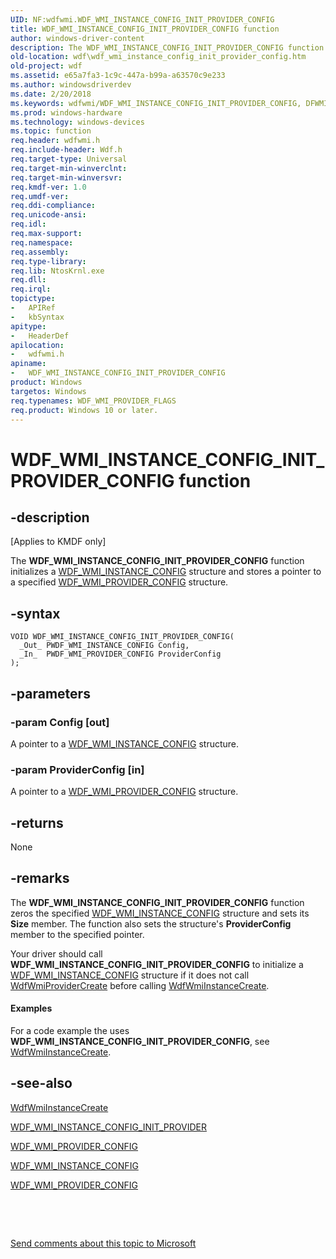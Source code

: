 ```yaml
---
UID: NF:wdfwmi.WDF_WMI_INSTANCE_CONFIG_INIT_PROVIDER_CONFIG
title: WDF_WMI_INSTANCE_CONFIG_INIT_PROVIDER_CONFIG function
author: windows-driver-content
description: The WDF_WMI_INSTANCE_CONFIG_INIT_PROVIDER_CONFIG function initializes a WDF_WMI_INSTANCE_CONFIG structure and stores a pointer to a specified WDF_WMI_PROVIDER_CONFIG structure.
old-location: wdf\wdf_wmi_instance_config_init_provider_config.htm
old-project: wdf
ms.assetid: e65a7fa3-1c9c-447a-b99a-a63570c9e233
ms.author: windowsdriverdev
ms.date: 2/20/2018
ms.keywords: wdfwmi/WDF_WMI_INSTANCE_CONFIG_INIT_PROVIDER_CONFIG, DFWMIRef_6aec4b1b-494c-4f9f-89c3-a8e79fa552da.xml, WDF_WMI_INSTANCE_CONFIG_INIT_PROVIDER_CONFIG, kmdf.wdf_wmi_instance_config_init_provider_config, wdf.wdf_wmi_instance_config_init_provider_config, WDF_WMI_INSTANCE_CONFIG_INIT_PROVIDER_CONFIG function
ms.prod: windows-hardware
ms.technology: windows-devices
ms.topic: function
req.header: wdfwmi.h
req.include-header: Wdf.h
req.target-type: Universal
req.target-min-winverclnt: 
req.target-min-winversvr: 
req.kmdf-ver: 1.0
req.umdf-ver: 
req.ddi-compliance: 
req.unicode-ansi: 
req.idl: 
req.max-support: 
req.namespace: 
req.assembly: 
req.type-library: 
req.lib: NtosKrnl.exe
req.dll: 
req.irql: 
topictype:
-	APIRef
-	kbSyntax
apitype:
-	HeaderDef
apilocation:
-	wdfwmi.h
apiname:
-	WDF_WMI_INSTANCE_CONFIG_INIT_PROVIDER_CONFIG
product: Windows
targetos: Windows
req.typenames: WDF_WMI_PROVIDER_FLAGS
req.product: Windows 10 or later.
---
```


# WDF_WMI_INSTANCE_CONFIG_INIT_PROVIDER_CONFIG function


## -description


<p class="CCE_Message">[Applies to KMDF only]

The <b>WDF_WMI_INSTANCE_CONFIG_INIT_PROVIDER_CONFIG</b> function initializes a <a href="..\wdfwmi\ns-wdfwmi-_wdf_wmi_instance_config.md">WDF_WMI_INSTANCE_CONFIG</a> structure and stores a pointer to a specified <a href="..\wdfwmi\ns-wdfwmi-_wdf_wmi_provider_config.md">WDF_WMI_PROVIDER_CONFIG</a> structure.


## -syntax


````
VOID WDF_WMI_INSTANCE_CONFIG_INIT_PROVIDER_CONFIG(
  _Out_ PWDF_WMI_INSTANCE_CONFIG Config,
  _In_  PWDF_WMI_PROVIDER_CONFIG ProviderConfig
);
````


## -parameters




### -param Config [out]

A pointer to a <a href="..\wdfwmi\ns-wdfwmi-_wdf_wmi_instance_config.md">WDF_WMI_INSTANCE_CONFIG</a> structure.


### -param ProviderConfig [in]

A pointer to a <a href="..\wdfwmi\ns-wdfwmi-_wdf_wmi_provider_config.md">WDF_WMI_PROVIDER_CONFIG</a> structure.


## -returns



None




## -remarks



The <b>WDF_WMI_INSTANCE_CONFIG_INIT_PROVIDER_CONFIG</b> function zeros the specified <a href="..\wdfwmi\ns-wdfwmi-_wdf_wmi_instance_config.md">WDF_WMI_INSTANCE_CONFIG</a> structure and sets its <b>Size</b> member. The function also sets the structure's <b>ProviderConfig</b> member to the specified pointer.

Your driver should call <b>WDF_WMI_INSTANCE_CONFIG_INIT_PROVIDER_CONFIG</b> to initialize a <a href="..\wdfwmi\ns-wdfwmi-_wdf_wmi_instance_config.md">WDF_WMI_INSTANCE_CONFIG</a> structure if it does not call <a href="..\wdfwmi\nf-wdfwmi-wdfwmiprovidercreate.md">WdfWmiProviderCreate</a> before calling <a href="..\wdfwmi\nf-wdfwmi-wdfwmiinstancecreate.md">WdfWmiInstanceCreate</a>.


#### Examples

For a code example the uses <b>WDF_WMI_INSTANCE_CONFIG_INIT_PROVIDER_CONFIG</b>, see <a href="..\wdfwmi\nf-wdfwmi-wdfwmiinstancecreate.md">WdfWmiInstanceCreate</a>.

<div class="code"></div>



## -see-also

<a href="..\wdfwmi\nf-wdfwmi-wdfwmiinstancecreate.md">WdfWmiInstanceCreate</a>



<a href="..\wdfwmi\nf-wdfwmi-wdf_wmi_instance_config_init_provider.md">WDF_WMI_INSTANCE_CONFIG_INIT_PROVIDER</a>



<a href="..\wdfwmi\ns-wdfwmi-_wdf_wmi_provider_config.md">WDF_WMI_PROVIDER_CONFIG</a>



<a href="..\wdfwmi\ns-wdfwmi-_wdf_wmi_instance_config.md">WDF_WMI_INSTANCE_CONFIG</a>



<a href="..\wdfwmi\ns-wdfwmi-_wdf_wmi_provider_config.md">WDF_WMI_PROVIDER_CONFIG</a>



 

 

<a href="mailto:wsddocfb@microsoft.com?subject=Documentation%20feedback [wdf\wdf]:%20WDF_WMI_INSTANCE_CONFIG_INIT_PROVIDER_CONFIG function%20 RELEASE:%20(2/20/2018)&amp;body=%0A%0APRIVACY STATEMENT%0A%0AWe use your feedback to improve the documentation. We don't use your email address for any other purpose, and we'll remove your email address from our system after the issue that you're reporting is fixed. While we're working to fix this issue, we might send you an email message to ask for more info. Later, we might also send you an email message to let you know that we've addressed your feedback.%0A%0AFor more info about Microsoft's privacy policy, see http://privacy.microsoft.com/en-us/default.aspx." title="Send comments about this topic to Microsoft">Send comments about this topic to Microsoft</a>


